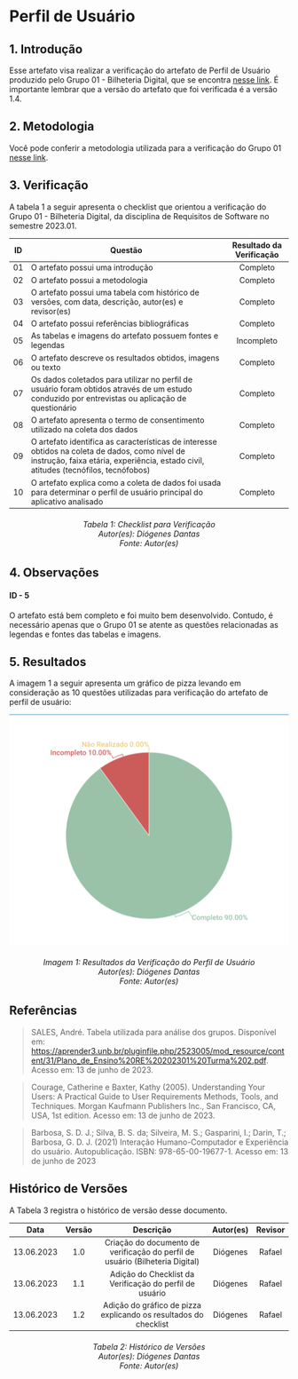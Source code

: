 # Perfil de Usuário
## 1. Introdução
Esse artefato visa realizar a verificação do artefato de Perfil de Usuário produzido pelo Grupo 01 - Bilheteria Digital, que se encontra [nesse link](https://requisitos-de-software.github.io/2023.1-BilheteriaDigital/elicitacao/perfil_de_usuario/).
É importante lembrar que a versão do artefato que foi verificada é a versão 1.4.

## 2. Metodologia
Você pode conferir a metodologia utilizada para a verificação do Grupo 01 [nesse link](https://requisitos-de-software.github.io/2023.1-Twitch/verificacao_grupo01/planejamento/).

## 3. Verificação

A tabela 1 a seguir apresenta o checklist que orientou a verificação do Grupo 01 - Bilheteria Digital, da disciplina de Requisitos de Software no semestre 2023.01.

| ID |Questão| Resultado da Verificação |
| :---: | --- | :---: |
| 01 | O artefato possui uma introdução | Completo |
| 02 | O artefato possui a metodologia  | Completo |
| 03 | O artefato possui uma tabela com histórico de versões, com data, descrição, autor(es) e revisor(es)  | Completo |
| 04 | O artefato possui referências bibliográficas  | Completo |
| 05 | As tabelas e imagens do artefato possuem fontes e legendas | Incompleto |
| 06 | O artefato descreve os resultados obtidos, imagens ou texto | Completo |
| 07 | Os dados coletados para utilizar no perfil de usuário foram obtidos através de um estudo conduzido por entrevistas ou aplicação de questionário  | Completo |
| 08 | O artefato apresenta o termo de consentimento utilizado na coleta dos dados | Completo |
| 09 | O artefato identifica as características de interesse obtidos na coleta de dados, como nível de instrução, faixa etária, experiência, estado civil, atitudes (tecnófilos, tecnófobos) | Completo |
| 10 | O artefato explica como a coleta de dados foi usada para determinar o perfil de usuário principal do aplicativo analisado | Completo |

<h6 align = "center"> Tabela 1: Checklist para Verificação
<br> Autor(es): Diógenes Dantas
<br>Fonte: Autor(es)</h6>

## 4. Observações

#### ID - 5

O artefato está bem completo e foi muito bem desenvolvido. Contudo, é necessário apenas que o Grupo 01 se atente as questões relacionadas as legendas e fontes das tabelas e imagens.

## 5. Resultados
A imagem 1 a seguir apresenta um gráfico de pizza levando em consideração as 10 questões utilizadas para verificação do artefato de perfil de usuário:

![Resultados Perfil de Usuario](./imagens_verifica01/perfildeusuario.png)
<h6 align = "center"> Imagem 1: Resultados da Verificação do Perfil de Usuário
<br> Autor(es): Diógenes Dantas
<br>Fonte: Autor(es)</h6>

## Referências

>SALES, André. Tabela utilizada para análise dos grupos. Disponível em: https://aprender3.unb.br/pluginfile.php/2523005/mod_resource/content/31/Plano_de_Ensino%20RE%20202301%20Turma%202.pdf. Acesso em: 13 de junho de 2023.

>Courage, Catherine e Baxter, Kathy (2005). Understanding Your Users: A Practical Guide to User Requirements Methods, Tools, and Techniques. Morgan Kaufmann Publishers Inc., San Francisco, CA, USA, 1st edition. Acesso em: 13 de junho de 2023.

>Barbosa, S. D. J.; Silva, B. S. da; Silveira, M. S.; Gasparini, I.; Darin, T.; Barbosa, G. D. J. (2021) Interação Humano-Computador e Experiência do usuário. Autopublicação. ISBN: 978-65-00-19677-1. Acesso em: 13 de junho de 2023


## Histórico de Versões

A Tabela 3 registra o histórico de versão desse documento.

|    Data    | Versão | Descrição                                                                      | Autor(es)  | Revisor  |
| :--------: | :----: | :----------------------------------------------------------------------------: | :--------: | :------: |
| 13.06.2023 | 1.0    | Criação do documento de verificação do perfil de usuário (Bilheteria Digital) |   Diógenes   |    Rafael    |
| 13.06.2023 | 1.1    | Adição do Checklist da Verificação do perfil de usuário |   Diógenes   |    Rafael   |
| 13.06.2023 | 1.2    | Adição do gráfico de pizza explicando os resultados do checklist |   Diógenes   |    Rafael   |


<h6 align = "center"> Tabela 2: Histórico de Versões
<br> Autor(es): Diógenes Dantas
<br>Fonte: Autor(es)</h6>